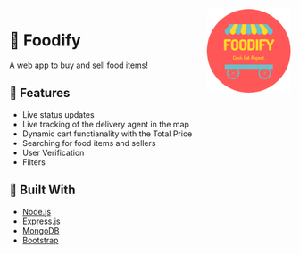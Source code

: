 <a href="https://github.com/Joe2k/Foodify" style="border-radius: 50%;">
    <img src="public/readme-logo-circle.png" alt="Logo" width="150" height="auto" align="right">
</a>

# :pizza: Foodify
A web app to buy and sell food items!

## :tada: Features
* Live status updates
* Live tracking of the delivery agent in the map
* Dynamic cart functianality with the Total Price
* Searching for food items and sellers
* User Verification
* Filters

## :hammer: Built With
* [Node.js](https://nodejs.org/en/)
* [Express.js](https://expressjs.com/)
* [MongoDB](https://www.mongodb.com/)
* [Bootstrap](https://getbootstrap.com/)

